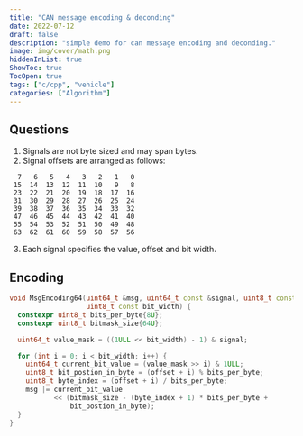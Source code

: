 ```yaml
---
title: "CAN message encoding & deconding"
date: 2022-07-12
draft: false
description: "simple demo for can message encoding and deconding."
image: img/cover/math.png
hiddenInList: true
ShowToc: true
TocOpen: true
tags: ["c/cpp", "vehicle"]
categories: ["Algorithm"]
---
```


## Questions

1. Signals are not byte sized and may span bytes.
2. Signal offsets are arranged as follows: 
```
  7   6   5   4   3   2   1   0
 15  14  13  12  11  10   9   8
 23  22  21  20  19  18  17  16
 31  30  29  28  27  26  25  24
 39  38  37  36  35  34  33  32
 47  46  45  44  43  42  41  40
 55  54  53  52  51  50  49  48
 63  62  61  60  59  58  57  56
```
3. Each signal specifies the value, offset and bit width.


## Encoding
```cpp
void MsgEncoding64(uint64_t &msg, uint64_t const &signal, uint8_t const offset,
                   uint8_t const bit_width) {
  constexpr uint8_t bits_per_byte{8U};
  constexpr uint8_t bitmask_size{64U};

  uint64_t value_mask = ((1ULL << bit_width) - 1) & signal;

  for (int i = 0; i < bit_width; i++) {
    uint64_t current_bit_value = (value_mask >> i) & 1ULL;
    uint8_t bit_postion_in_byte = (offset + i) % bits_per_byte;
    uint8_t byte_index = (offset + i) / bits_per_byte;
    msg |= current_bit_value
           << (bitmask_size - (byte_index + 1) * bits_per_byte +
               bit_postion_in_byte);
  }
}
```